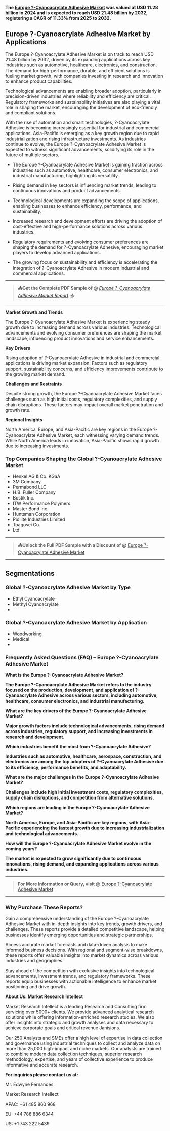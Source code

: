 <p><strong>The <a href="https://www.marketresearchintellect.com/download-sample/?rid=930527&amp;utm_source=Pulse-April-Europe&amp;utm_medium=852">Europe ?-Cyanoacrylate Adhesive Market</a> was valued at USD 11.28 billion in 2024 and is expected to reach USD 21.48 billion by 2032, registering a CAGR of 11.33% from 2025 to 2032.</strong></p><h2>Europe ?-Cyanoacrylate Adhesive Market by Applications&nbsp;</h2><p><p>The Europe ?-Cyanoacrylate Adhesive Market is on track to reach USD 21.48 billion by 2032, driven by its expanding applications across key industries such as automotive, healthcare, electronics, and construction. The demand for high-performance, durable, and efficient solutions is fueling market growth, with companies investing in research and innovation to enhance product capabilities.</p><p>Technological advancements are enabling broader adoption, particularly in precision-driven industries where reliability and efficiency are critical. Regulatory frameworks and sustainability initiatives are also playing a vital role in shaping the market, encouraging the development of eco-friendly and compliant solutions.</p><p>With the rise of automation and smart technologies, ?-Cyanoacrylate Adhesive is becoming increasingly essential for industrial and commercial applications. Asia-Pacific is emerging as a key growth region due to rapid industrialization and rising infrastructure investments. As industries continue to evolve, the Europe ?-Cyanoacrylate Adhesive Market is expected to witness significant advancements, solidifying its role in the future of multiple sectors.</p></p><ul><li><p>The Europe ?-Cyanoacrylate Adhesive Market is gaining traction across industries such as automotive, healthcare, consumer electronics, and industrial manufacturing, highlighting its versatility.</p></li><li><p>Rising demand in key sectors is influencing market trends, leading to continuous innovations and product advancements.</p></li><li><p>Technological developments are expanding the scope of applications, enabling businesses to enhance efficiency, performance, and sustainability.</p></li><li><p>Increased research and development efforts are driving the adoption of cost-effective and high-performance solutions across various industries.</p></li><li><p>Regulatory requirements and evolving consumer preferences are shaping the demand for ?-Cyanoacrylate Adhesive, encouraging market players to develop advanced applications.</p></li><li><p>The growing focus on sustainability and efficiency is accelerating the integration of ?-Cyanoacrylate Adhesive in modern industrial and commercial applications.</p></li></ul><hr /><blockquote><p><strong><span class="font-[700]">📥Get the Complete PDF Sample of @ </span></strong><em><span class="font-[700]"><a href="https://www.marketresearchintellect.com/download-sample/?rid=930527&amp;utm_source=Pulse-April-Europe&amp;utm_medium=852" target="_blank" data-tracking-control-name="article-ssr-frontend-pulse_little-text-block" data-tracking-will-navigate="" data-test-link="">Europe ?-Cyanoacrylate Adhesive Market Report</a>&nbsp;📥</span></em></p></blockquote><hr /><p class="" data-start="77" data-end="360"><strong data-start="77" data-end="105">Market Growth and Trends</strong></p><p class="" data-start="77" data-end="360">The Europe ?-Cyanoacrylate Adhesive Market is experiencing steady growth due to increasing demand across various industries. Technological advancements and evolving consumer preferences are shaping the market landscape, influencing product innovations and service enhancements.</p><p class="" data-start="362" data-end="606"><strong data-start="362" data-end="377">Key Drivers</strong></p><p class="" data-start="362" data-end="606">Rising adoption of ?-Cyanoacrylate Adhesive in industrial and commercial applications is driving market expansion. Factors such as regulatory support, sustainability concerns, and efficiency improvements contribute to the growing market demand.</p><p class="" data-start="608" data-end="849"><strong data-start="608" data-end="637">Challenges and Restraints</strong></p><p class="" data-start="608" data-end="849">Despite strong growth, the Europe ?-Cyanoacrylate Adhesive Market faces challenges such as high initial costs, regulatory complexities, and supply chain disruptions. These factors may impact overall market penetration and growth rate.</p><p class="" data-start="851" data-end="1095"><strong data-start="851" data-end="872">Regional Insights</strong></p><p class="" data-start="851" data-end="1095">North America, Europe, and Asia-Pacific are key regions in the Europe ?-Cyanoacrylate Adhesive Market, each witnessing varying demand trends. While North America leads in innovation, Asia-Pacific shows rapid growth due to increasing investments.</p><p><h3>Top Companies Shaping the Global ?-Cyanoacrylate Adhesive Market </h3><ul><li>Henkel AG & Co. KGaA</li><li>3M Company</li><li>Permabond LLC</li><li>H.B. Fuller Company</li><li>Bostik Inc.</li><li>ITW Performance Polymers</li><li>Master Bond Inc.</li><li>Huntsman Corporation</li><li>Pidilite Industries Limited</li><li>Toagosei Co.</li><li>Ltd.</li></ul></p><hr /><blockquote><p><strong>📥Unlock the Full PDF Sample with a Discount of @</strong> <a href="https://www.marketresearchintellect.com/ask-for-discount/?rid=930527&amp;utm_source=Pulse-April-Europe&amp;utm_medium=852">Europe ?-Cyanoacrylate Adhesive Market</a></p></blockquote><hr /><p><h2>Segmentations</h2><h3>Global ?-Cyanoacrylate Adhesive Market by Type</h3><ul><li>Ethyl Cyanoacrylate</li><li>Methyl Cyanoacrylate</li><li></li></ul><h3>Global ?-Cyanoacrylate Adhesive Market by Application</h3><ul><li>Woodworking</li><li>Medical</li><li></li></ul></p><h3><strong>Frequently Asked Questions (FAQ) &ndash; Europe ?-Cyanoacrylate Adhesive Market</strong></h3><p><strong>What is the Europe ?-Cyanoacrylate Adhesive Market?</strong></p><p><strong>The Europe ?-Cyanoacrylate Adhesive Market refers to the industry focused on the production, development, and application of ?-Cyanoacrylate Adhesive across various sectors, including automotive, healthcare, consumer electronics, and industrial manufacturing.</strong></p><p><strong>What are the key drivers of the Europe ?-Cyanoacrylate Adhesive Market?</strong></p><p><strong>Major growth factors include technological advancements, rising demand across industries, regulatory support, and increasing investments in research and development.</strong></p><p><strong>Which industries benefit the most from ?-Cyanoacrylate Adhesive?</strong></p><p><strong>Industries such as automotive, healthcare, aerospace, construction, and electronics are among the top adopters of ?-Cyanoacrylate Adhesive due to its efficiency, performance benefits, and adaptability.</strong></p><p><strong>What are the major challenges in the Europe ?-Cyanoacrylate Adhesive Market?</strong></p><p><strong>Challenges include high initial investment costs, regulatory complexities, supply chain disruptions, and competition from alternative solutions.</strong></p><p><strong>Which regions are leading in the Europe ?-Cyanoacrylate Adhesive Market?</strong></p><p><strong>North America, Europe, and Asia-Pacific are key regions, with Asia-Pacific experiencing the fastest growth due to increasing industrialization and technological advancements.</strong></p><p><strong>How will the Europe ?-Cyanoacrylate Adhesive Market evolve in the coming years?</strong></p><p><strong>The market is expected to grow significantly due to continuous innovations, rising demand, and expanding applications across various industries.</strong></p><hr /><blockquote><p><span class="font-[700]"><strong>For More Information or Query, visit&nbsp;@</strong>&nbsp;</span><span class="font-[700]"><a href="https://www.marketresearchintellect.com/product/global-cyanoacrylate-adhesive-market/?utm_source=Linkedin&utm_medium=852" target="_blank" data-tracking-control-name="article-ssr-frontend-pulse_little-text-block" data-tracking-will-navigate="" data-test-link="">Europe ?-Cyanoacrylate Adhesive Market</a></span></p></blockquote><hr /><h3><strong data-start="0" data-end="31">Why Purchase These Reports?</strong></h3><p class="" data-start="35" data-end="297">Gain a comprehensive understanding of the Europe ?-Cyanoacrylate Adhesive Market with in-depth insights into key trends, growth drivers, and challenges. These reports provide a detailed competitive landscape, helping businesses identify emerging opportunities and strategic partnerships.</p><p class="" data-start="299" data-end="540">Access accurate market forecasts and data-driven analysis to make informed business decisions. With regional and segment-wise breakdowns, these reports offer valuable insights into market dynamics across various industries and geographies.</p><p class="" data-start="542" data-end="784">Stay ahead of the competition with exclusive insights into technological advancements, investment trends, and regulatory frameworks. These reports equip businesses with actionable intelligence to enhance market positioning and drive growth.</p><p><strong><span class="font-[700]">About Us: Market Research Intellect</span></strong></p><p><span class="">Market Research Intellect is a leading Research and Consulting firm servicing over 5000+ clients. We provide advanced analytical research solutions while offering information-enriched research studies.&nbsp;</span>We also offer insights into strategic and growth analyses and data necessary to achieve corporate goals and critical revenue Janisions.</p><p><span class="">Our 250 Analysts and SMEs offer a high level of expertise in data collection and governance using industrial techniques to collect and analyze data on more than 25,000 high-impact and niche markets. Our analysts are trained to combine modern data collection techniques, superior research methodology, expertise, and years of collective experience to produce informative and accurate research.</span></p><p><strong>For inquiries please contact us at:</strong></p><p>Mr. Edwyne Fernandes</p><p>Market Research Intellect</p><p>APAC: +61 485 860 968</p><p>EU: +44 788 886 6344</p><p>US: +1 743 222 5439</p>